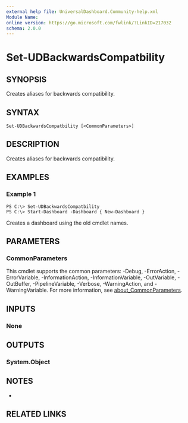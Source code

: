 ```yaml
---
external help file: UniversalDashboard.Community-help.xml
Module Name:
online version: https://go.microsoft.com/fwlink/?LinkID=217032
schema: 2.0.0
---
```


# Set-UDBackwardsCompatbility

## SYNOPSIS
Creates aliases for backwards compatibility.

## SYNTAX

```
Set-UDBackwardsCompatbility [<CommonParameters>]
```

## DESCRIPTION
Creates aliases for backwards compatibility.

## EXAMPLES

### Example 1
```
PS C:\> Set-UDBackwardsCompatbility
PS C:\> Start-Dashboard -Dashboard { New-Dashboard }
```

Creates a dashboard using the old cmdlet names.

## PARAMETERS

### CommonParameters
This cmdlet supports the common parameters: -Debug, -ErrorAction, -ErrorVariable, -InformationAction, -InformationVariable, -OutVariable, -OutBuffer, -PipelineVariable, -Verbose, -WarningAction, and -WarningVariable. For more information, see [about_CommonParameters](http://go.microsoft.com/fwlink/?LinkID=113216).

## INPUTS

### None
## OUTPUTS

### System.Object
## NOTES
*

## RELATED LINKS
